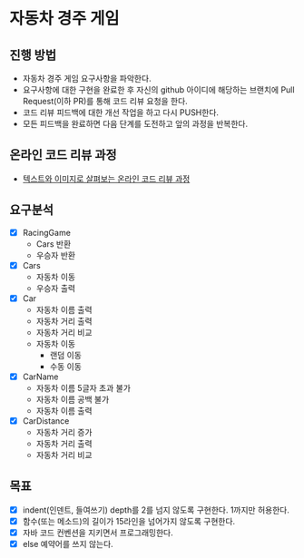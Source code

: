 # 자동차 경주 게임
## 진행 방법
* 자동차 경주 게임 요구사항을 파악한다.
* 요구사항에 대한 구현을 완료한 후 자신의 github 아이디에 해당하는 브랜치에 Pull Request(이하 PR)를 통해 코드 리뷰 요청을 한다.
* 코드 리뷰 피드백에 대한 개선 작업을 하고 다시 PUSH한다.
* 모든 피드백을 완료하면 다음 단계를 도전하고 앞의 과정을 반복한다.

## 온라인 코드 리뷰 과정
* [텍스트와 이미지로 살펴보는 온라인 코드 리뷰 과정](https://github.com/next-step/nextstep-docs/tree/master/codereview)

## 요구분석

- [x] RacingGame
  - Cars 반환
  - 우승자 반환
- [x] Cars
  - 자동차 이동
  - 우승자 출력  
- [x] Car
  - 자동차 이름 출력
  - 자동차 거리 출력
  - 자동차 거리 비교  
  - 자동차 이동
    - 랜덤 이동
    - 수동 이동
- [x] CarName
  - 자동차 이름 5글자 초과 불가
  - 자동차 이름 공백 불가
  - 자동차 이름 출력
- [x] CarDistance
  - 자동차 거리 증가
  - 자동차 거리 출력
  - 자동차 거리 비교

## 목표

- [x] indent(인덴트, 들여쓰기) depth를 2를 넘지 않도록 구현한다. 1까지만 허용한다.
- [x] 함수(또는 메소드)의 길이가 15라인을 넘어가지 않도록 구현한다.
- [x] 자바 코드 컨벤션을 지키면서 프로그래밍한다.
- [x] else 예약어를 쓰지 않는다.